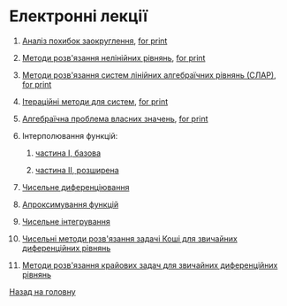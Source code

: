 # Електронні лекції

1. [Аналіз похибок заокруглення](1.md), [for print](1p.md) <!-- COMPLETE -->

2. [Методи розв'язання нелінійних рівнянь](2.md), [for print](2p.md) <!-- COMPLETE -->

3. [Методи розв'язання систем лінійних алгебраїчних рівнянь \(СЛАР\)](3.md), [for print](3p.md) <!-- COMPLETE -->

4. [Ітераційні методи для систем](4.md), [for print](4p.md) <!-- COMPLETE -->

5. [Алгебраїчна проблема власних значень](5.md), [for print](5p.md) <!-- COMPLETE -->

6. Інтерполювання функцій:

	1. [частина I, базова](6.1.md) <!-- COMPLETE -->

	2. [частина II, розширена](6.2.md) <!-- COMPLETE -->

7. [Чисельне диференціювання](7.md) <!-- COMPLETE -->

8. [Апроксимування функцій](8.md) <!-- COMPLETE -->

9. [Чисельне інтегрування](9.md) <!-- COMPLETE -->

10. [Чисельні методи розв'язання задачі Коші для звичайних диференційних рівнянь](10.md) <!-- TBC -->

11. [Методи розв'язання крайових задач для звичайних диференційних рівнянь](11.md) <!-- COMPLETE -->

[Назад на головну](../README.md)
